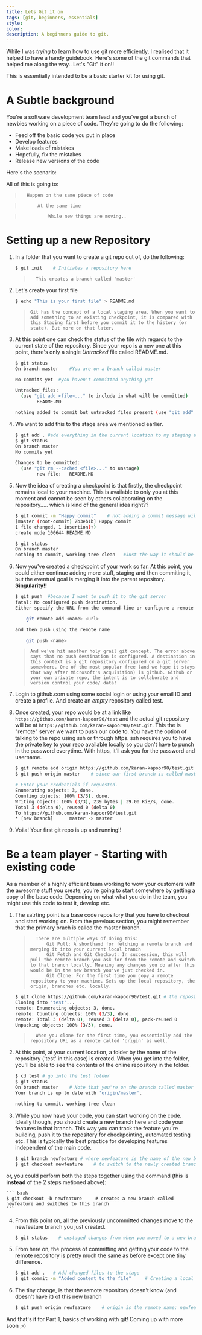```yaml
---
title: Lets Git it on
tags: [git, beginners, essentials]
style: 
color: 
description: A beginners guide to git.
---
```


While I was *trying* to learn how to use git more efficiently, I realised that it helped to have a handy guidebook. Here's some of the git commands that helped me along the way.. Let's "Git" it on!! 

This is essentially intended to be a basic starter kit for using git.


# A Subtle background

You're a software development team lead and you've got a bunch of newbies working on a piece of code. They're going to do the following:

* Feed off the basic code you put in place
* Develop features
* Make loads of mistakes
* Hopefully, fix the mistakes
* Release new versions of the code

Here's the scenario:

All of this is going to:


>       Happen on the same piece of code

>           At the same time

>               While new things are moving..    


# Setting up a new Repository


1. In a folder that you want to create a git repo out of, do the following:

    ``` bash
    $ git init    # Initiates a repository here
    ```


    >       This creates a branch called 'master'


2. Let's create your first file


    ``` bash
    $ echo "This is your first file" > README.md
    ```


    >     Git has the concept of a local staging area. When you want to add something to an existing checkpoint, it is compared with this Staging first before you commit it to the history (or state). But more on that later.


3. At this point one can check the status of the file with regards to the current state of the repository. Since your repo is a new one at this point, there's only a single *Untracked* file called README.md. 


    ``` bash
    $ git status
    On branch master    #You are on a branch called master

    No commits yet  #you haven't committed anything yet

    Untracked files:
      (use "git add <file>..." to include in what will be committed)
            README.MD

    nothing added to commit but untracked files present (use "git add" to track)    #self explainatory much?
    ```


4. We want to add this to the stage area we mentioned earlier.


    ``` bash
    $ git add . #add everything in the current location to my staging area
    $ git status
    On branch master
    No commits yet

    Changes to be committed:
      (use "git rm --cached <file>..." to unstage)
            new file:   README.MD
    ```


5. Now the idea of creating a checkpoint is that firstly, the checkpoint remains local to your machine. This is available to only you at this moment and cannot be seen by others collaborating on the repository..... which is kind of the general idea right??


    ``` bash
    $ git commit -m "Happy commit"    # not adding a commit message will throw an error. It's good manners really :)
    [master (root-commit) 2b3eb1b] Happy commit
    1 file changed, 1 insertion(+)
    create mode 100644 README.MD

    $ git status
    On branch master
    nothing to commit, working tree clean   #Just the way it should be
    ```


6. Now you've created a checkpoint of your work so far. At this point, you could either continue adding more stuff, staging and then commiting it, but the eventual goal is merging it into the parent repository. **Singularity!!**


    ``` bash
    $ git push  #because I want to push it to the git server
    fatal: No configured push destination.
    Either specify the URL from the command-line or configure a remote repository using

        git remote add <name> <url>

    and then push using the remote name

        git push <name>
    ```


    >     And we've hit another holy grail git concept. The error above says that no push destination is configured. A destination in this context is a git repository configured on a git server somewhere. One of the most popular free (and we hope it stays that way after Microsoft's acquisition) is github. Github or your own private repo, the intent is to collaborate and version control your code/ data!


7. Login to github.com using some social login or using your email ID and create a profile. And create an _empty_ repository called test. 


8. Once created, your repo would be at a link like `https://github.com/karan-kapoor90/test` and the actual git repository will be at `https://github.com/karan-kapoor90/test.git`. This the is "remote" server we want to push our code to. 
You have the option of talking to the repo using ssh or through https. ssh requires you to have the private key to your repo available locally so you don't have to punch in the password everytime. With https, it'll ask you for the password and username.


    ``` bash 
    $ git remote add origin https://github.com/karan-kapoor90/test.git  # adding a remote called origin to our github repo
    $ git push origin master    # since our first branch is called master and the remote name is origin

    # Enter your credentials if requested.
    Enumerating objects: 3, done.
    Counting objects: 100% (3/3), done.
    Writing objects: 100% (3/3), 239 bytes | 39.00 KiB/s, done.
    Total 3 (delta 0), reused 0 (delta 0)
    To https://github.com/karan-kapoor90/test.git
    * [new branch]      master -> master
    ```


8. Voila! Your first git repo is up and running!!


# Be a team player - Starting with existing code


As a member of a highly efficient team working to wow your customers with the awesome stuff you create, you're going to start somewhere by getting a copy of the base code. Depending on what what you do in the team, you might use this code to test it, develop etc. 


1. The satrting point is a base code repository that you have to checkout and start working on. From the previous section, you might remember that the primary brach is called the master branch. 


    >       There are multiple ways of doing this:
    >           Git Pull: A shorthand for fetching a remote branch and merging it into your current local branch
    >           Git Fetch and Git Checkout: In succession, this will pull the remote branch you ask for from the remote and switch to that branch locally. Meaning any changes you do after this would be in the new branch you've just checked in.
    >           Git Clone: For the first time you copy a remote repository to your machine. Sets up the local repository, the origin, branches etc. locally.

  
    ``` bash 
    $ git clone https://github.com/karan-kapoor90/test.git # the repository 
    Cloning into 'test'...
    remote: Enumerating objects: 3, done.
    remote: Counting objects: 100% (3/3), done.
    remote: Total 3 (delta 0), reused 3 (delta 0), pack-reused 0
    Unpacking objects: 100% (3/3), done.
    ```


    >       When you clone for the first time, you essentially add the repository URL as a remote called 'origin' as well.


2. At this point, at your current location, a folder by the name of the repository ('test' in this case) is created. When you get into the folder, you'll be able to see the contents of the online repository in the folder. 


    ``` bash
    $ cd test # go into the test folder
    $ git status
    On branch master    # Note that you're on the branch called master
    Your branch is up to date with 'origin/master'.

    nothing to commit, working tree clean
    ```


3. While you now have your code, you can start working on the code. Ideally though, you should create a new branch here and code your features in that branch. This way you can track the feature you're building, push it to the repository for checkpointing, automated testing etc. This is typically the best practice for developing features independent of the main code. 


    ``` bash
    $ git branch newfeature # where newfeature is the name of the new branch
    $ git checkout newfeature    # to switch to the newly created branch
    ```

or, you could perform both the steps together using the command (this is **instead** of the 2 steps metioned above):


    ``` bash
    $ git checkout -b newfeature     # creates a new branch called newfeature and switches to this branch
    ```

4. From this point on, all the previously uncommitted changes move to the newfeature branch you just created. 


    ``` bash
    $ git status    # unstaged changes from when you moved to a new branch
    ```


5. From here on, the process of committing and getting your code to the remote repository is pretty much the same as before except one tiny difference.


    ``` bash
    $ git add .   # Add changed files to the stage
    $ git commit -m "Added content to the file"     # Creating a local commit
    ```


6. The tiny change, is that the remote repository doesn't know (and doesn't have it) of this new branch


    ``` bash
    $ git push origin newfeature    # origin is the remote name; newfeature is the branch
    ```


And that's it for Part 1, basics of working with git! Coming up with more soon ;-)
